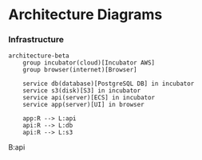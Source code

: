 # Architecture Diagrams

### Infrastructure

```mermaid
architecture-beta
    group incubator(cloud)[Incubator AWS]
    group browser(internet)[Browser]

    service db(database)[PostgreSQL DB] in incubator
    service s3(disk)[S3] in incubator
    service api(server)[ECS] in incubator
    service app(server)[UI] in browser

    app:R --> L:api
    api:R --> L:db
    api:R --> L:s3
```
<!-- ```mermaid
architecture-beta
    group backend(cloud)[Incubator]
    group postgres(database)[RDS] (in backend)
    group cognito(server)[Cognito] (in backend)
    group ecs(server)[ECS] (in backend)
    group frontend(server)[Browser]

    service api(server)[FastAPI Server] in ecs
    service app(server)[React App] in frontend
    
    api:T -- B:postgres
    api:L -- R:cognito

    app:T --> B:api

``` -->